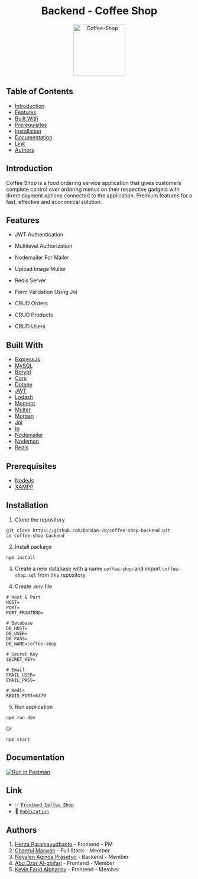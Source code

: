 <h1 align="center">Backend - Coffee Shop</h1>
<p align="center">
  <a href="https://coffee-shop-bohdan.netlify.app/" target="_blank"><img height="140" src="https://user-images.githubusercontent.com/55057008/119323729-3afbaf80-bca9-11eb-85eb-b0d6b67a2c33.png" alt="Coffee-Shop" border="0" /></a>
</p>

## Table of Contents

- [Introduction](#introduction)
- [Features](#features)
- [Built With](#built-with)
- [Prerequisites](#prerequisites)
- [Installation](#installation)
- [Documentation](#documentation)
- [Link](#link)
- [Authors](#authors)

## Introduction

Coffee Shop is a food ordering service application that gives customers complete control over ordering menus on their respective gadgets with direct payment options connected to the application. Premium features for a fast, effective and economical solution.

## Features

- JWT Authentication

- Multilevel Authorization

- Nodemailer For Mailer

- Upload Image Multer

- Redis Server

- Form Validation Using Joi

- CRUD Orders

- CRUD Products

- CRUD Users

## Built With

- [ExpressJs](https://www.npmjs.com/package/express)
- [MySQL](https://www.npmjs.com/package/mysql2)
- [Bcrypt](https://www.npmjs.com/package/bcrypt)
- [Cors](https://www.npmjs.com/package/cors)
- [Dotenv](https://www.npmjs.com/package/dotenv)
- [JWT](https://www.npmjs.com/package/jsonwebtoken)
- [Lodash](https://www.npmjs.com/package/lodash)
- [Moment](https://www.npmjs.com/package/moment)
- [Multer](https://www.npmjs.com/package/multer)
- [Morgan](https://www.npmjs.com/package/morgan)
- [Joi](https://www.npmjs.com/package/joi)
- [Ip](https://www.npmjs.com/package/ip)
- [Nodemailer](https://www.npmjs.com/package/nodemailer)
- [Nodemon](https://www.npmjs.com/package/nodemon)
- [Redis](https://www.npmjs.com/package/redis)

## Prerequisites

- [NodeJs](https://nodejs.org/en/download/)
- [XAMPP](https://www.apachefriends.org/index.html)

## Installation

1. Clone the repository

```
git clone https://github.com/bohdan-28/coffee-shop-backend.git
cd coffee-shop-backend
```

2. Install package

```
npm install
```

3. Create a new database with a name `coffee-shop` and import `coffee-shop.sql` from this repository

4. Create .env file

```
# Host & Port
HOST=
PORT=
PORT_FRONTEND=

# Database
DB_HOST=
DB_USER=
DB_PASS=
DB_NAME=coffee-shop

# Secret Key
SECRET_KEY=

# Email
EMAIL_USER=
EMAIL_PASS=

# Redis
REDIS_PORT=6379
```

5. Run application

```
npm run dev
```

Or

```
npm start
```

## Documentation

[![Run in Postman](https://run.pstmn.io/button.svg)](https://documenter.getpostman.com/view/11970262/TzCV4Qae)

## Link

- :white_check_mark: [`Frontend Coffee Shop`](https://github.com/bohdan-28/coffee-shop-frontend)
- :rocket: [`Publication`](https://coffee-shop-bohdan.netlify.app/)

## Authors

1.  [Herza Paramayudhanto](https://github.com/herzaparam) - Frontend - PM
2.  [Chaerul Marwan](https://github.com/chaerulmarwan20) - Full Stack - Member
3.  [Nevalen Aginda Prasetyo](https://github.com/nevalenaginda) - Backend - Member
4.  [Abu Dzar Al-ghifari](https://github.com/abudzr) - Frontend - Member
5.  [Kevin Farid Alpharisy](https://github.com/kevinfaridap) - Frontend - Member
